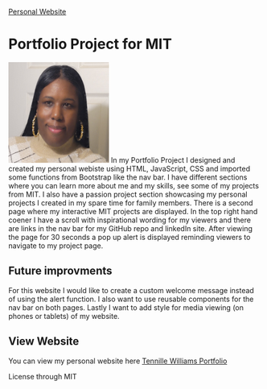 <a href="https://github.com/TennWilliams/TennilleWilliams"> Personal Website </a>
# Portfolio Project for MIT
<img src="me.jpg" width="200" height="200">
In my Portfolio Project I designed and created my personal webiste using HTML, JavaScript, CSS and imported some functions from Bootstrap like the nav bar.  I have different sections where you can learn more about me and my skills, see some of my projects from MIT.  I also have a passion project section showcasing my personal projects I created in my spare time for family members.  There is a second page where my interactive MIT projects are displayed.  In the top right hand coener I have a scroll with inspirational wording for my viewers and there are links in the nav bar for my GitHub repo and linkedIn site.  After viewing the page for 30 seconds a pop up alert is displayed reminding viewers to navigate to my project page.   

## Future improvments 
For this website I would like to create a custom welcome message instead of using the alert function.  I also want to use reusable components for the nav bar on both pages.  Lastly I want to add style for media viewing (on phones or tablets) of my website.

## View Website
You can view my personal website here <a href="https://tennwilliams.github.io/TennilleWilliams"> Tennille Williams Portfolio </a> 

License through MIT

